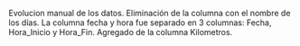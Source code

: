 Evolucion manual de los datos.
Eliminación de la columna con el nombre de los días.
La columna fecha y hora fue separado en 3 columnas: Fecha, Hora_Inicio y Hora_Fin.
Agregado de la columna Kilometros.
